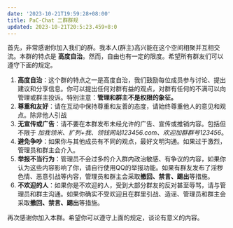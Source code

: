 ```yaml
---
date: '2023-10-21T19:59:28+08:00'
title: PaC-Chat 二群群规
updated: 2023-10-21T20:5:23.459+8:0
---
```

首先，非常感谢你加入我们的群。我本人(群主)高兴能在这个空间相聚并互相交流。本群的特点是 **高度自治**。然而，自由也有一定的限度。希望所有群友们可以遵守下面的规定。

1. **高度自治**：这个群的特点之一是高度自治，我们鼓励每位成员参与讨论、提出建议和分享信息。你可以提出任何对群有益的观点，对群有任何的不满可以向管理或群主投诉。特别注意：**管理和群主不是权限的象征。**
2. **尊重和友好**：请在互动中保持尊重和友善的态度，请始终尊重他人的意见和观点。除非他人引战
3. **无宣传或广告**：请不要在本群发布未经允许的广告、宣传或推销内容。包括但不限于 *加我领米、扩列+我、领钱网站123456.com、欢迎加群群号123456*。
4. **避免争吵**：如果你与其他成员有不同的观点，最好文明沟通。如果过于激烈，管理员和群主会介入。
5. **举报不当行为**：管理员不会过多的介入群内政治敏感、有争议的内容，如果你认为这些内容影响了你，请自行使用QQ的举报功能。如果有群友发布了淫秽色情、恶意引战等内容，管理员和群主会采取**撤回、禁言、踢出**等措施。
6. **不欢迎的人**：如果你是不欢迎的人，受到大部分群友的反对甚至辱骂，请与管理员和群主沟通。如果你确实不受欢迎且在群里引战、造谣、管理员和群主会采取**撤回、禁言、踢出**等措施。

再次感谢你加入本群。希望你可以遵守上面的规定，谈论有意义的内容。
